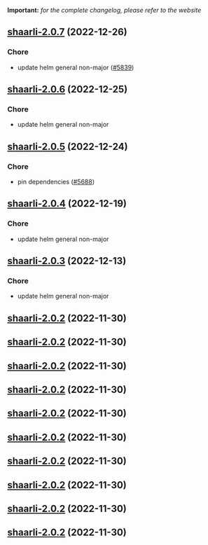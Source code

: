 **Important:**
*for the complete changelog, please refer to the website*




## [shaarli-2.0.7](https://github.com/truecharts/charts/compare/shaarli-2.0.6...shaarli-2.0.7) (2022-12-26)

### Chore

- update helm general non-major ([#5839](https://github.com/truecharts/charts/issues/5839))
  
  


## [shaarli-2.0.6](https://github.com/truecharts/charts/compare/shaarli-2.0.5...shaarli-2.0.6) (2022-12-25)

### Chore

- update helm general non-major
  
  


## [shaarli-2.0.5](https://github.com/truecharts/charts/compare/shaarli-2.0.4...shaarli-2.0.5) (2022-12-24)

### Chore

- pin dependencies ([#5688](https://github.com/truecharts/charts/issues/5688))
  
  


## [shaarli-2.0.4](https://github.com/truecharts/charts/compare/shaarli-2.0.3...shaarli-2.0.4) (2022-12-19)

### Chore

- update helm general non-major
  
  


## [shaarli-2.0.3](https://github.com/truecharts/charts/compare/shaarli-2.0.2...shaarli-2.0.3) (2022-12-13)

### Chore

- update helm general non-major
  
  


## [shaarli-2.0.2](https://github.com/truecharts/charts/compare/shaarli-2.0.1...shaarli-2.0.2) (2022-11-30)




## [shaarli-2.0.2](https://github.com/truecharts/charts/compare/shaarli-2.0.1...shaarli-2.0.2) (2022-11-30)




## [shaarli-2.0.2](https://github.com/truecharts/charts/compare/shaarli-2.0.1...shaarli-2.0.2) (2022-11-30)




## [shaarli-2.0.2](https://github.com/truecharts/charts/compare/shaarli-2.0.1...shaarli-2.0.2) (2022-11-30)




## [shaarli-2.0.2](https://github.com/truecharts/charts/compare/shaarli-2.0.1...shaarli-2.0.2) (2022-11-30)




## [shaarli-2.0.2](https://github.com/truecharts/charts/compare/shaarli-2.0.1...shaarli-2.0.2) (2022-11-30)




## [shaarli-2.0.2](https://github.com/truecharts/charts/compare/shaarli-2.0.1...shaarli-2.0.2) (2022-11-30)




## [shaarli-2.0.2](https://github.com/truecharts/charts/compare/shaarli-2.0.1...shaarli-2.0.2) (2022-11-30)




## [shaarli-2.0.2](https://github.com/truecharts/charts/compare/shaarli-2.0.1...shaarli-2.0.2) (2022-11-30)




## [shaarli-2.0.2](https://github.com/truecharts/charts/compare/shaarli-2.0.1...shaarli-2.0.2) (2022-11-30)



